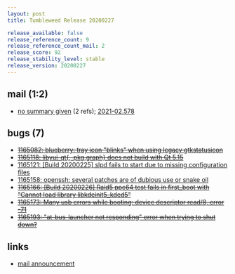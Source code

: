 ```yaml
---
layout: post
title: Tumbleweed Release 20200227

release_available: false
release_reference_count: 9
release_reference_count_mail: 2
release_score: 92
release_stability_level: stable
release_version: 20200227
---
```


## mail (1:2)

- [no summary given](https://lists.opensuse.org/archives/list/factory@lists.opensuse.org/thread/4Z2OXA6W3KEPGAPAUV4BNA4IZ2ABZWPX) (2 refs); [2021-02.578](https://lists.opensuse.org/archives/list/factory@lists.opensuse.org/thread/4Z2OXA6W3KEPGAPAUV4BNA4IZ2ABZWPX)

## bugs (7)

<!--more-->

- ~~[1165082: blueberry:  tray icon "blinks" when using legacy gtkstatusicon](https://bugzilla.opensuse.org/show_bug.cgi?id=1165082)~~
- ~~[1165118: libyui-qt{,-pkg,graph} does not build with Qt 5.15](https://bugzilla.opensuse.org/show_bug.cgi?id=1165118)~~
- [1165121: \[Build 20200225\] slpd fails to start due to missing configuration files](https://bugzilla.opensuse.org/show_bug.cgi?id=1165121)
- [1165158: openssh: several patches are of dubious use or snake oil](https://bugzilla.opensuse.org/show_bug.cgi?id=1165158)
- ~~[1165166: \[Build 20200226\] Raid5 ppc64 test fails in first_boot with "Cannot load library libkdeinit5_kded5"](https://bugzilla.opensuse.org/show_bug.cgi?id=1165166)~~
- ~~[1165173: Many usb errors while booting: device descriptor read/8, error -71](https://bugzilla.opensuse.org/show_bug.cgi?id=1165173)~~
- ~~[1165193: "at-bus-launcher not responding" error when trying to shut down?](https://bugzilla.opensuse.org/show_bug.cgi?id=1165193)~~



## links

- [mail announcement](https://lists.opensuse.org/archives/list/factory@lists.opensuse.org/thread/4Z2OXA6W3KEPGAPAUV4BNA4IZ2ABZWPX)
